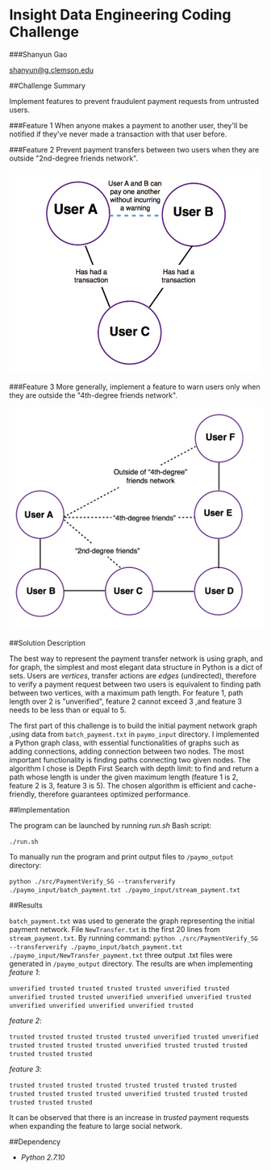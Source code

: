 # Insight Data Engineering Coding Challenge

###Shanyun Gao

shanyun@g.clemson.edu


##Challenge Summary

Implement features to prevent fraudulent payment requests from untrusted users. 

###Feature 1
When anyone makes a payment to another user, they'll be notified if they've never made a transaction with that user before.


###Feature 2
Prevent payment transfers between two users when they are outside "2nd-degree friends network".

<img src="./images/friend-of-a-friend1.png" width="500">


###Feature 3
More generally, implement a feature to warn users only when they are outside the "4th-degree friends network".

<img src="./images/fourth-degree-friends2.png" width="600">


##Solution Description

The best way to represent the payment transfer network is using graph, and for graph, the simplest and most elegant data structure in Python is a dict of sets. Users are *vertices*, transfer actions are *edges* (undirected), therefore to verify a payment request between two users is equivalent to finding path between two vertices, with a maximum path length. For feature 1, path length over 2 is "unverified", feature 2 cannot exceed 3 ,and feature 3 needs to be less than or equal to 5.

The first part of this challenge is to build the initial payment network graph ,using data from `batch_payment.txt` in `paymo_input` directory. I implemented a Python graph class, with essential functionalities of graphs such as adding connections, adding connection between two nodes. The most important functionality is finding paths connecting two given nodes. The algorithm I chose is Depth First Search with depth limit: to find and return a path whose length is under the given maximum length (feature 1 is 2, feature 2 is 3, feature 3 is 5). The chosen algorithm is efficient and cache-friendly, therefore guarantees optimized performance. 


##Implementation

The program can be launched by running *run.sh* Bash script:

`./run.sh`

To manually run the program and print output files to `/paymo_output` directory:

`python ./src/PaymentVerify_SG --transferverify ./paymo_input/batch_payment.txt ./paymo_input/stream_payment.txt`

	 
##Results

`batch_payment.txt` was used to generate the graph representing the initial payment network. File `NewTransfer.txt` is the first 20 lines from `stream_payment.txt`. By running command: 
`python ./src/PaymentVerify_SG --transferverify ./paymo_input/batch_payment.txt ./paymo_input/NewTransfer_payment.txt`
three output .txt files were generated in `/paymo_output` directory. The results are when implementing *feature 1*:

`unverified
trusted
trusted
trusted
trusted
unverified
trusted
unverified
trusted
trusted
unverified
unverified
unverified
trusted
unverified
unverified
unverified
unverified
trusted
`

*feature 2*:

`trusted
trusted
trusted
trusted
trusted
unverified
trusted
unverified
trusted
trusted
trusted
trusted
unverified
trusted
trusted
trusted
trusted
trusted
trusted
`

*feature 3*:

`trusted
trusted
trusted
trusted
trusted
trusted
trusted
trusted
trusted
trusted
trusted
trusted
unverified
trusted
trusted
trusted
trusted
trusted
trusted
`

It can be observed that there is an increase in *trusted* payment requests when expanding the feature to large social network.


##Dependency

* *Python 2.7.10*
